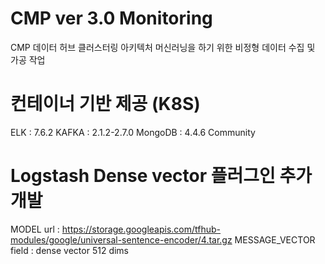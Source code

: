 # CMP ver 3.0 Monitoring

CMP 데이터 허브 클러스터링 아키텍처
머신러닝을 하기 위한 비정형 데이터 수집 및 가공 작업


# 컨테이너 기반 제공 (K8S)

ELK : 7.6.2
KAFKA : 2.1.2-2.7.0
MongoDB : 4.4.6 Community

# Logstash Dense vector 플러그인 추가 개발 

MODEL url : https://storage.googleapis.com/tfhub-modules/google/universal-sentence-encoder/4.tar.gz
MESSAGE_VECTOR field : dense vector 512 dims
